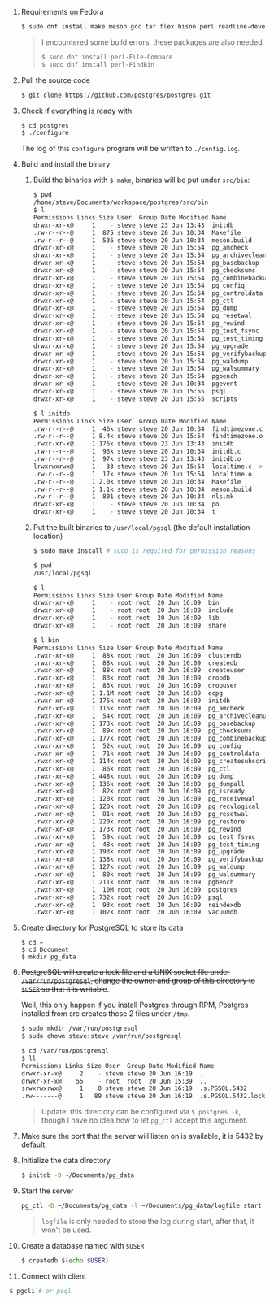 1. Requirements on Fedora

   ```sh
   $ sudo dnf install make meson gcc tar flex bison perl readline-devel -y
   ```

   > I encountered some build errors, these packages are also needed.
   > 
   > ```sh
   > $ sudo dnf install perl-File-Compare
   > $ sudo dnf install perl-FindBin
   > ```

2. Pull the source code
   
   ```sh
   $ git clone https://github.com/postgres/postgres.git
   ```

3. Check if everything is ready with

   ```sh
   $ cd postgres
   $ ./configure
   ```

   The log of this `configure` program will be written to `./config.log`.

4. Build and install the binary

   1. Build the binaries with `$ make`, binaries will be put under `src/bin`:
     
      ```sh
      $ pwd
      /home/steve/Documents/workspace/postgres/src/bin
      $ l
      Permissions Links Size User  Group Date Modified Name
      drwxr-xr-x@     1    - steve steve 23 Jun 13:43  initdb
      .rw-r--r--@     1  875 steve steve 20 Jun 10:34  Makefile
      .rw-r--r--@     1  536 steve steve 20 Jun 10:34  meson.build
      drwxr-xr-x@     1    - steve steve 20 Jun 15:54  pg_amcheck
      drwxr-xr-x@     1    - steve steve 20 Jun 15:54  pg_archivecleanup
      drwxr-xr-x@     1    - steve steve 20 Jun 15:54  pg_basebackup
      drwxr-xr-x@     1    - steve steve 20 Jun 15:54  pg_checksums
      drwxr-xr-x@     1    - steve steve 20 Jun 15:54  pg_combinebackup
      drwxr-xr-x@     1    - steve steve 20 Jun 15:54  pg_config
      drwxr-xr-x@     1    - steve steve 20 Jun 15:54  pg_controldata
      drwxr-xr-x@     1    - steve steve 20 Jun 15:54  pg_ctl
      drwxr-xr-x@     1    - steve steve 20 Jun 15:54  pg_dump
      drwxr-xr-x@     1    - steve steve 20 Jun 15:54  pg_resetwal
      drwxr-xr-x@     1    - steve steve 20 Jun 15:54  pg_rewind
      drwxr-xr-x@     1    - steve steve 20 Jun 15:54  pg_test_fsync
      drwxr-xr-x@     1    - steve steve 20 Jun 15:54  pg_test_timing
      drwxr-xr-x@     1    - steve steve 20 Jun 15:54  pg_upgrade
      drwxr-xr-x@     1    - steve steve 20 Jun 15:54  pg_verifybackup
      drwxr-xr-x@     1    - steve steve 20 Jun 15:54  pg_waldump
      drwxr-xr-x@     1    - steve steve 20 Jun 15:54  pg_walsummary
      drwxr-xr-x@     1    - steve steve 20 Jun 15:54  pgbench
      drwxr-xr-x@     1    - steve steve 20 Jun 10:34  pgevent
      drwxr-xr-x@     1    - steve steve 20 Jun 15:55  psql
      drwxr-xr-x@     1    - steve steve 20 Jun 15:55  scripts

      $ l initdb
      Permissions Links Size User  Group Date Modified Name
      .rw-r--r--@     1  46k steve steve 20 Jun 10:34  findtimezone.c
      .rw-r--r--@     1 8.4k steve steve 20 Jun 15:54  findtimezone.o
      .rwxr-xr-x@     1 175k steve steve 23 Jun 13:43  initdb
      .rw-r--r--@     1  96k steve steve 20 Jun 10:34  initdb.c
      .rw-r--r--@     1  97k steve steve 23 Jun 13:43  initdb.o
      lrwxrwxrwx@     1   33 steve steve 20 Jun 15:54  localtime.c -> ../../../src/timezone/localtime.c
      .rw-r--r--@     1  17k steve steve 20 Jun 15:54  localtime.o
      .rw-r--r--@     1 2.0k steve steve 20 Jun 10:34  Makefile
      .rw-r--r--@     1 1.1k steve steve 20 Jun 10:34  meson.build
      .rw-r--r--@     1  801 steve steve 20 Jun 10:34  nls.mk
      drwxr-xr-x@     1    - steve steve 20 Jun 10:34  po
      drwxr-xr-x@     1    - steve steve 20 Jun 10:34  t
      ```

   2. Put the built binaries to `/usr/local/pgsql` (the default installation location)

      ```sh
      $ sudo make install # sudo is required for permission reasons

      $ pwd
      /usr/local/pgsql

      $ l
      Permissions Links Size User Group Date Modified Name
      drwxr-xr-x@     1    - root root  20 Jun 16:09  bin
      drwxr-xr-x@     1    - root root  20 Jun 16:09  include
      drwxr-xr-x@     1    - root root  20 Jun 16:09  lib
      drwxr-xr-x@     1    - root root  20 Jun 16:09  share

      $ l bin
      Permissions Links Size User Group Date Modified Name
      .rwxr-xr-x@     1  88k root root  20 Jun 16:09  clusterdb
      .rwxr-xr-x@     1  88k root root  20 Jun 16:09  createdb
      .rwxr-xr-x@     1  88k root root  20 Jun 16:09  createuser
      .rwxr-xr-x@     1  83k root root  20 Jun 16:09  dropdb
      .rwxr-xr-x@     1  83k root root  20 Jun 16:09  dropuser
      .rwxr-xr-x@     1 1.1M root root  20 Jun 16:09  ecpg
      .rwxr-xr-x@     1 175k root root  20 Jun 16:09  initdb
      .rwxr-xr-x@     1 115k root root  20 Jun 16:09  pg_amcheck
      .rwxr-xr-x@     1  54k root root  20 Jun 16:09  pg_archivecleanup
      .rwxr-xr-x@     1 173k root root  20 Jun 16:09  pg_basebackup
      .rwxr-xr-x@     1  89k root root  20 Jun 16:09  pg_checksums
      .rwxr-xr-x@     1 177k root root  20 Jun 16:09  pg_combinebackup
      .rwxr-xr-x@     1  52k root root  20 Jun 16:09  pg_config
      .rwxr-xr-x@     1  71k root root  20 Jun 16:09  pg_controldata
      .rwxr-xr-x@     1 114k root root  20 Jun 16:09  pg_createsubscriber
      .rwxr-xr-x@     1  86k root root  20 Jun 16:09  pg_ctl
      .rwxr-xr-x@     1 448k root root  20 Jun 16:09  pg_dump
      .rwxr-xr-x@     1 136k root root  20 Jun 16:09  pg_dumpall
      .rwxr-xr-x@     1  82k root root  20 Jun 16:09  pg_isready
      .rwxr-xr-x@     1 120k root root  20 Jun 16:09  pg_receivewal
      .rwxr-xr-x@     1 120k root root  20 Jun 16:09  pg_recvlogical
      .rwxr-xr-x@     1  81k root root  20 Jun 16:09  pg_resetwal
      .rwxr-xr-x@     1 220k root root  20 Jun 16:09  pg_restore
      .rwxr-xr-x@     1 173k root root  20 Jun 16:09  pg_rewind
      .rwxr-xr-x@     1  59k root root  20 Jun 16:09  pg_test_fsync
      .rwxr-xr-x@     1  48k root root  20 Jun 16:09  pg_test_timing
      .rwxr-xr-x@     1 193k root root  20 Jun 16:09  pg_upgrade
      .rwxr-xr-x@     1 138k root root  20 Jun 16:09  pg_verifybackup
      .rwxr-xr-x@     1 127k root root  20 Jun 16:09  pg_waldump
      .rwxr-xr-x@     1  80k root root  20 Jun 16:09  pg_walsummary
      .rwxr-xr-x@     1 211k root root  20 Jun 16:09  pgbench
      .rwxr-xr-x@     1  10M root root  20 Jun 16:09  postgres
      .rwxr-xr-x@     1 732k root root  20 Jun 16:09  psql
      .rwxr-xr-x@     1  93k root root  20 Jun 16:09  reindexdb
      .rwxr-xr-x@     1 102k root root  20 Jun 16:09  vacuumdb
      ```

5. Create directory for PostgreSQL to store its data

   ```
   $ cd ~
   $ cd Document
   $ mkdir pg_data
   ```

6. ~~PostgreSQL will create a lock file and a UNIX socket file under 
   `/var/run/postgresql`, change the owner and group of this directory 
   to `$USER` so that it is writable~~.

   Well, this only happen if you install Postgres through RPM, Postgres
   installed from src creates these 2 files under `/tmp`.
   

   ```sh
   $ sudo mkdir /var/run/postgresql
   $ sudo chown steve:steve /var/run/postgresql
   ```

   ```sh
   $ cd /var/run/postgresql
   $ ll
   Permissions Links Size User  Group Date Modified Name
   drwxr-xr-x@     2    - steve steve 20 Jun 16:19  .
   drwxr-xr-x@    55    - root  root  20 Jun 15:39  ..
   srwxrwxrwx@     1    0 steve steve 20 Jun 16:19  .s.PGSQL.5432
   .rw-------@     1   89 steve steve 20 Jun 16:19  .s.PGSQL.5432.lock
   ```

   > Update: this directory can be configured via `$ postgres -k`, though I have
   > no idea how to let `pg_ctl` accept this argument.

7. Make sure the port that the server will listen on is available, it is 5432 by
   default.

8. Initialize the data directory

   ```sh
   $ initdb -D ~/Documents/pg_data
   ```

9. Start the server

   ```sh
   pg_ctl -D ~/Documents/pg_data -l ~/Documents/pg_data/logfile start
   ```

   > `logfile` is only needed to store the log during start, after that, it won't
   > be used.

9. Create a database named with `$USER`

   ```sh
   $ createdb $(echo $USER)
   ```

10. Connect with client

   ```sh
   $ pgcli # or psql
   ```
